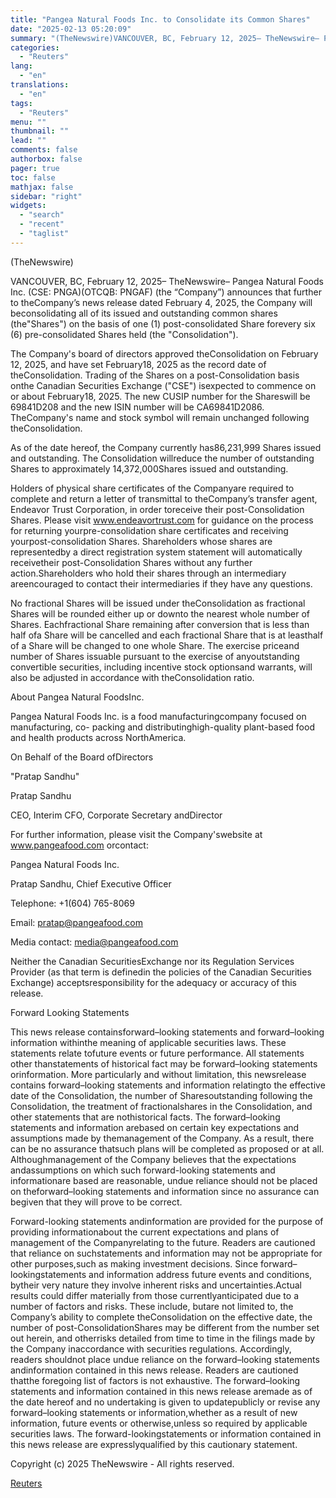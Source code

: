 ```yaml
---
title: "Pangea Natural Foods Inc. to Consolidate its Common Shares"
date: "2025-02-13 05:20:09"
summary: "(TheNewswire)VANCOUVER, BC, February 12, 2025– TheNewswire– Pangea Natural Foods Inc. (CSE: PNGA)(OTCQB: PNGAF) (the “Company”) announces that further to theCompany’s news release dated February 4, 2025, the Company will beconsolidating all of its issued and outstanding common shares (the\"Shares\") on the basis of one (1) post-consolidated Share forevery six (6)..."
categories:
  - "Reuters"
lang:
  - "en"
translations:
  - "en"
tags:
  - "Reuters"
menu: ""
thumbnail: ""
lead: ""
comments: false
authorbox: false
pager: true
toc: false
mathjax: false
sidebar: "right"
widgets:
  - "search"
  - "recent"
  - "taglist"
---
```


(TheNewswire)




VANCOUVER, BC, February 12, 2025– TheNewswire– Pangea Natural Foods Inc. (CSE: PNGA)(OTCQB: PNGAF) (the “Company”) announces that further to theCompany’s news release dated February 4, 2025, the Company will beconsolidating all of its issued and outstanding common shares (the"Shares") on the basis of one (1) post-consolidated Share forevery six (6) pre-consolidated Shares held (the "Consolidation").

The Company's board of directors approved theConsolidation on February 12, 2025, and have set February18, 2025 as the record date of theConsolidation. Trading of the Shares on a post-Consolidation basis onthe Canadian Securities Exchange ("CSE") isexpected to commence on or about February18, 2025. The new CUSIP number for the Shareswill be 69841D208 and the new ISIN number will be CA69841D2086. TheCompany's name and stock symbol will remain unchanged following theConsolidation.

As of the date hereof, the Company currently has86,231,999 Shares issued and outstanding. The Consolidation willreduce the number of outstanding Shares to approximately 14,372,000Shares issued and outstanding.

Holders of physical share certificates of the Companyare required to complete and return a letter of transmittal to theCompany’s transfer agent, Endeavor Trust Corporation, in order toreceive their post-Consolidation Shares. Please visit www.endeavortrust.com for guidance on the process for returning yourpre-consolidation share certificates and receiving yourpost-consolidation Shares. Shareholders whose shares are representedby a direct registration system statement will automatically receivetheir post-Consolidation Shares without any further action.Shareholders who hold their shares through an intermediary areencouraged to contact their intermediaries if they have any questions.

No fractional Shares will be issued under theConsolidation as fractional Shares will be rounded either up or downto the nearest whole number of Shares. Eachfractional Share remaining after conversion that is less than half ofa Share will be cancelled and each fractional Share that is at leasthalf of a Share will be changed to one whole Share. The exercise priceand number of Shares issuable pursuant to the exercise of anyoutstanding convertible securities, including incentive stock optionsand warrants, will also be adjusted in accordance with theConsolidation ratio.

About Pangea Natural FoodsInc.

Pangea Natural Foods Inc. is a food manufacturingcompany focused on manufacturing, co- packing and distributinghigh-quality plant-based food and health products across NorthAmerica.

On Behalf of the Board ofDirectors

"Pratap Sandhu"

Pratap Sandhu

CEO, Interim CFO, Corporate Secretary andDirector

For further information, please visit the Company'swebsite at www.pangeafood.com orcontact:

Pangea Natural Foods Inc.

Pratap Sandhu, Chief Executive Officer

Telephone: +1(604) 765-8069

Email: pratap@pangeafood.com

Media contact: media@pangeafood.com

Neither the Canadian SecuritiesExchange nor its Regulation Services Provider (as that term is definedin the policies of the Canadian Securities Exchange) acceptsresponsibility for the adequacy or accuracy of this release.

Forward Looking Statements

This news release containsforward–looking statements and forward–looking information withinthe meaning of applicable securities laws. These statements relate tofuture events or future performance. All statements other thanstatements of historical fact may be forward–looking statements orinformation. More particularly and without limitation, this newsrelease contains forward–looking statements and information relatingto the effective date of the Consolidation, the number of Sharesoutstanding following the Consolidation, the treatment of fractionalshares in the Consolidation, and other statements that are nothistorical facts. The forward–looking statements and information arebased on certain key expectations and assumptions made by themanagement of the Company. As a result, there can be no assurance thatsuch plans will be completed as proposed or at all. Althoughmanagement of the Company believes that the expectations andassumptions on which such forward-looking statements and informationare based are reasonable, undue reliance should not be placed on theforward–looking statements and information since no assurance can begiven that they will prove to be correct.

Forward-looking statements andinformation are provided for the purpose of providing informationabout the current expectations and plans of management of the Companyrelating to the future. Readers are cautioned that reliance on suchstatements and information may not be appropriate for other purposes,such as making investment decisions. Since forward–lookingstatements and information address future events and conditions, bytheir very nature they involve inherent risks and uncertainties.Actual results could differ materially from those currentlyanticipated due to a number of factors and risks. These include, butare not limited to, the Company’s ability to complete theConsolidation on the effective date, the number of post-ConsolidationShares may be different from the number set out herein, and otherrisks detailed from time to time in the filings made by the Company inaccordance with securities regulations. Accordingly, readers shouldnot place undue reliance on the forward–looking statements andinformation contained in this news release. Readers are cautioned thatthe foregoing list of factors is not exhaustive. The forward–looking statements and information contained in this news release aremade as of the date hereof and no undertaking is given to updatepublicly or revise any forward–looking statements or information,whether as a result of new information, future events or otherwise,unless so required by applicable securities laws. The forward-lookingstatements or information contained in this news release are expresslyqualified by this cautionary statement.

Copyright (c) 2025 TheNewswire - All rights reserved.

[Reuters](https://www.tradingview.com/news/reuters.com,2025-02-12:newsml_TnwM9p3t:0-pangea-natural-foods-inc-to-consolidate-its-common-shares/)
